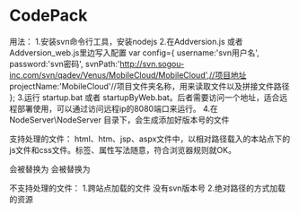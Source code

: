 CodePack
========
用法：
1.安装svn命令行工具，安装nodejs
2.在Addversion.js 或者Addversion_web.js里边写入配置
var config={
    username:'svn用户名',
    password:'svn密码',
    svnPath:'http://svn.sogou-inc.com/svn/qadev/Venus/MobileCloud/MobileCloud',//项目地址
    projectName:'MobileCloud'//项目文件夹名称，用来读取文件以及拼接文件路径
};
3.运行 startup.bat  或者  startupByWeb.bat。后者需要访问一个地址，适合远程部署使用，可以通过访问远程ip的8080端口来运行。
4.在NodeServer\NodeServer 目录下，会生成添加好版本号的文件

支持处理的文件：
html、htm、jsp、aspx文件中，以相对路径载入的本站点下的js文件和css文件。标签、属性写法随意，符合浏览器规则就OK。
<script src='../../aaa/dd.js'></script>  会被替换为<script src='../../aaa/dd.js?v=svn版本号'></script>
<link rel='stylesheet' href='xxx/xxx.css'></link>  会被替换为 <link rel='stylesheet' href='xxx/xxx.css?v=svn版本号'></link>

不支持处理的文件：
1.跨站点加载的文件 <script src='http://xxx/xxx/xxx.js'></script>  没有svn版本号
2.绝对路径的方式加载的资源